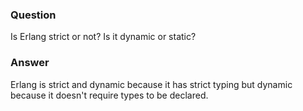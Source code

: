 ### Question
Is Erlang strict or not? Is it dynamic or static?


### Answer
Erlang is strict and dynamic because it has strict typing but dynamic
because it doesn\'t require types to be declared.


